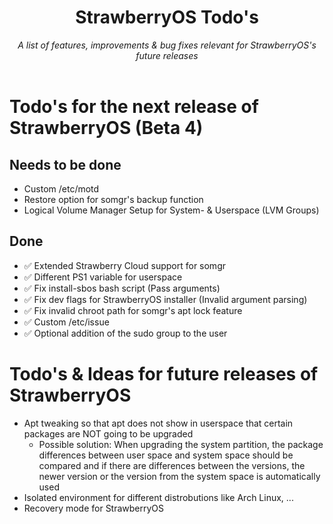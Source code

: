 <div align="center">
    <h1>StrawberryOS Todo's</h1>
    <i>
        A list of features, improvements & bug fixes relevant for StrawberryOS's future releases
    </i>
    <br><br>
</div>

# Todo's for the next release of StrawberryOS (Beta 4)
## Needs to be done
- Custom /etc/motd
- Restore option for somgr's backup function
- Logical Volume Manager Setup for System- & Userspace (LVM Groups)

## Done
- ✅ Extended Strawberry Cloud support for somgr
- ✅ Different PS1 variable for userspace
- ✅ Fix install-sbos bash script (Pass arguments)
- ✅ Fix dev flags for StrawberryOS installer (Invalid argument parsing)
- ✅ Fix invalid chroot path for somgr's apt lock feature
- ✅ Custom /etc/issue
- ✅ Optional addition of the sudo group to the user


# Todo's & Ideas for future releases of StrawberryOS
- Apt tweaking so that apt does not show in userspace that certain packages are NOT going to be upgraded
    - Possible solution: When upgrading the system partition, the package differences between user space and system space should be compared and if there are differences between the versions, the newer version or the version from the system space is automatically used
- Isolated environment for different distrobutions like Arch Linux, ...
- Recovery mode for StrawberryOS